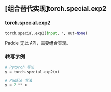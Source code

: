 ## [组合替代实现]torch.special.exp2

### [torch.special.exp2](https://pytorch.org/docs/stable/special.html#torch.special.exp2)

```python
torch.special.exp2(input, *, out=None)
```

Paddle 无此 API，需要组合实现。

### 转写示例

```python
# Pytorch 写法
y = torch.special.exp2(x)

# Paddle 写法
y = 2 ** x
```
